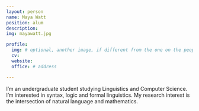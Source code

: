 ```yaml
---
layout: person
name: Maya Watt
position: alum
description:
img: mayawatt.jpg

profile:
  img: # optional, another image, if different from the one on the people page
  cv:
  website:
  office: # address

---
```

 I’m an undergraduate student studying Linguistics and Computer Science. I’m interested in syntax, logic and formal linguistics. My research interest is the intersection of natural language and mathematics.
